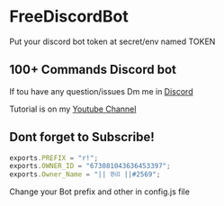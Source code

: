 # FreeDiscordBot
Put your discord bot token at secret/env named  TOKEN

## 100+ Commands Discord bot
 
If tou have any question/issues Dm me in [Discord](https://ds.gg/h-s-s)

Tutorial is on my [Youtube Channel](https://www.youtube.com/channel/UCAsl_c___2e00PAPgs0IuMA)

## Dont forget to Subscribe!

```node.js
exports.PREFIX = "r!";
exports.OWNER_ID = "673081043636453397";
exports.Owner_Name = "|| 𝔅𝔦𝔩𝔩 ||#2569";
```

Change your Bot prefix and other in config.js file
